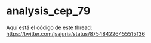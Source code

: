 # analysis_cep_79
Aquí está el código de este thread: https://twitter.com/jsajuria/status/875484226455515136
